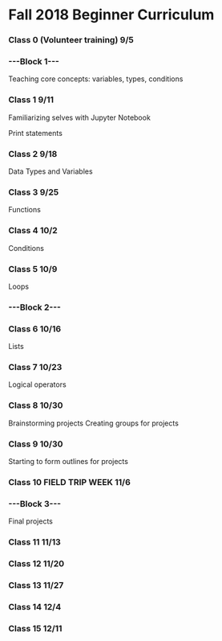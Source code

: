 # Fall 2018 Beginner Curriculum 

### Class 0 (Volunteer training) 9/5

### ---Block 1--- 
Teaching core concepts: variables, types, conditions

### Class 1 9/11
Familiarizing selves with Jupyter Notebook

Print statements
### Class 2 9/18
Data Types and Variables
### Class 3 9/25
Functions
### Class 4 10/2
Conditions
### Class 5 10/9
Loops
### ---Block 2---

### Class 6 10/16
Lists
### Class 7 10/23
Logical operators
### Class 8 10/30
Brainstorming projects
Creating groups for projects
### Class 9 10/30
Starting to form outlines for projects
### Class 10 FIELD TRIP WEEK 11/6

### ---Block 3---
Final projects

### Class 11 11/13

### Class 12 11/20

### Class 13 11/27

### Class 14 12/4

### Class 15 12/11
